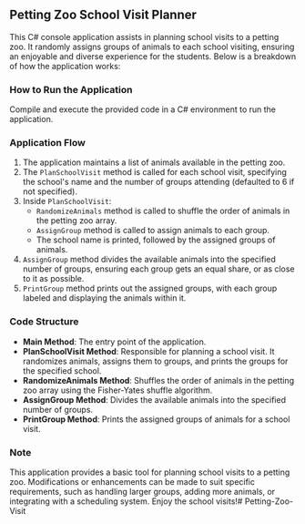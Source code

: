 ## Petting Zoo School Visit Planner

This C# console application assists in planning school visits to a petting zoo. It randomly assigns groups of animals to each school visiting, ensuring an enjoyable and diverse experience for the students. Below is a breakdown of how the application works:

### How to Run the Application
Compile and execute the provided code in a C# environment to run the application.

### Application Flow
1. The application maintains a list of animals available in the petting zoo.
2. The `PlanSchoolVisit` method is called for each school visit, specifying the school's name and the number of groups attending (defaulted to 6 if not specified).
3. Inside `PlanSchoolVisit`:
   - `RandomizeAnimals` method is called to shuffle the order of animals in the petting zoo array.
   - `AssignGroup` method is called to assign animals to each group.
   - The school name is printed, followed by the assigned groups of animals.
4. `AssignGroup` method divides the available animals into the specified number of groups, ensuring each group gets an equal share, or as close to it as possible.
5. `PrintGroup` method prints out the assigned groups, with each group labeled and displaying the animals within it.

### Code Structure
- **Main Method**: The entry point of the application.
- **PlanSchoolVisit Method**: Responsible for planning a school visit. It randomizes animals, assigns them to groups, and prints the groups for the specified school.
- **RandomizeAnimals Method**: Shuffles the order of animals in the petting zoo array using the Fisher-Yates shuffle algorithm.
- **AssignGroup Method**: Divides the available animals into the specified number of groups.
- **PrintGroup Method**: Prints the assigned groups of animals for a school visit.

### Note
This application provides a basic tool for planning school visits to a petting zoo. Modifications or enhancements can be made to suit specific requirements, such as handling larger groups, adding more animals, or integrating with a scheduling system. Enjoy the school visits!# Petting-Zoo-Visit
